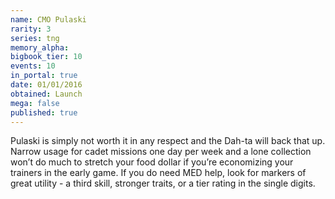 ```yaml
---
name: CMO Pulaski
rarity: 3
series: tng
memory_alpha:
bigbook_tier: 10
events: 10
in_portal: true
date: 01/01/2016
obtained: Launch
mega: false
published: true
---
```


Pulaski is simply not worth it in any respect and the Dah-ta will back that up. Narrow usage for cadet missions one day per week and a lone collection won’t do much to stretch your food dollar if you’re economizing your trainers in the early game. If you do need MED help, look for markers of great utility - a third skill, stronger traits, or a tier rating in the single digits.
